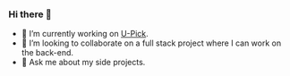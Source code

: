 ### Hi there 👋

<!--
**sacost6/sacost6** is a ✨ _special_ ✨ repository because its `README.md` (this file) appears on your GitHub profile.

Here are some ideas to get you started:
--> 
- 🔭 I’m currently working on [U-Pick](https://github.com/sacost6/Food_tinder).
- 👯 I’m looking to collaborate on a full stack project where I can work on the back-end. 
- 💬 Ask me about my side projects.
